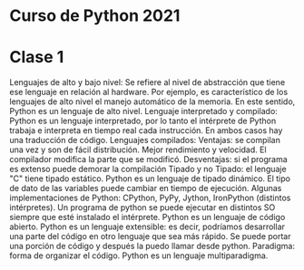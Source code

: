 # Curso de Python 2021
# Clase 1
Lenguajes de alto y bajo nivel: Se refiere al nivel de abstracción que tiene ese lenguaje en relación al hardware. Por ejemplo, es característico de los lenguajes de alto nivel el manejo automático de la memoria. En este sentido, Python es un lenguaje de alto nivel.
Lenguaje interpretado y compilado: Python es un lenguaje interpretado, por lo tanto el intérprete de Python trabaja e interpreta en tiempo real cada instrucción. En ambos casos hay una traducción de código.
Lenguajes compilados:
Ventajas: se compilan una vez y son de fácil distribución. Mejor rendimiento y velocidad. El compilador modifica la parte que se modificó.
Desventajas: si el programa es extenso puede demorar la compilación
Tipado y no Tipado: el lenguaje "C" tiene tipado estático. Python es un 
lenguaje de tipado dinámico. El tipo de dato de las variables puede 
cambiar en tiempo de ejecución.
Algunas implementaciones de Python: CPython, PyPy, Jython, IronPython 
(distintos intérpretes).
Un programa de python se puede ejecutar en distintos SO siempre que esté 
instalado el intérprete.
Python es un lenguaje de código abierto.
Python es un lenguaje extensible: es decir, podríamos desarrollar una 
parte del código en otro lenguaje que sea más rápido. 
Se puede portar una porción de código y después la puedo llamar desde 
python.
Paradigma: forma de organizar el código. Python es un lenguaje 
multiparadigma.  